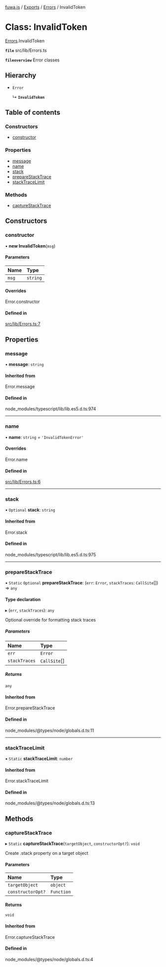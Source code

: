 [fuwa.js](../README.md) / [Exports](../modules.md) / [Errors](../modules/Errors.md) / InvalidToken

# Class: InvalidToken

[Errors](../modules/Errors.md).InvalidToken

**`file`** src/lib/Errors.ts

**`fileoverview`** Error classes

## Hierarchy

- `Error`

  ↳ **`InvalidToken`**

## Table of contents

### Constructors

- [constructor](Errors.InvalidToken.md#constructor)

### Properties

- [message](Errors.InvalidToken.md#message)
- [name](Errors.InvalidToken.md#name)
- [stack](Errors.InvalidToken.md#stack)
- [prepareStackTrace](Errors.InvalidToken.md#preparestacktrace)
- [stackTraceLimit](Errors.InvalidToken.md#stacktracelimit)

### Methods

- [captureStackTrace](Errors.InvalidToken.md#capturestacktrace)

## Constructors

### constructor

• **new InvalidToken**(`msg`)

#### Parameters

| Name | Type |
| :------ | :------ |
| `msg` | `string` |

#### Overrides

Error.constructor

#### Defined in

[src/lib/Errors.ts:7](https://github.com/Fuwajs/Fuwa.js/blob/5bd8aa0/src/lib/Errors.ts#L7)

## Properties

### message

• **message**: `string`

#### Inherited from

Error.message

#### Defined in

node_modules/typescript/lib/lib.es5.d.ts:974

___

### name

• **name**: `string` = `'InvalidTokenError'`

#### Overrides

Error.name

#### Defined in

[src/lib/Errors.ts:6](https://github.com/Fuwajs/Fuwa.js/blob/5bd8aa0/src/lib/Errors.ts#L6)

___

### stack

• `Optional` **stack**: `string`

#### Inherited from

Error.stack

#### Defined in

node_modules/typescript/lib/lib.es5.d.ts:975

___

### prepareStackTrace

▪ `Static` `Optional` **prepareStackTrace**: (`err`: `Error`, `stackTraces`: `CallSite`[]) => `any`

#### Type declaration

▸ (`err`, `stackTraces`): `any`

Optional override for formatting stack traces

##### Parameters

| Name | Type |
| :------ | :------ |
| `err` | `Error` |
| `stackTraces` | `CallSite`[] |

##### Returns

`any`

#### Inherited from

Error.prepareStackTrace

#### Defined in

node_modules/@types/node/globals.d.ts:11

___

### stackTraceLimit

▪ `Static` **stackTraceLimit**: `number`

#### Inherited from

Error.stackTraceLimit

#### Defined in

node_modules/@types/node/globals.d.ts:13

## Methods

### captureStackTrace

▸ `Static` **captureStackTrace**(`targetObject`, `constructorOpt?`): `void`

Create .stack property on a target object

#### Parameters

| Name | Type |
| :------ | :------ |
| `targetObject` | `object` |
| `constructorOpt?` | `Function` |

#### Returns

`void`

#### Inherited from

Error.captureStackTrace

#### Defined in

node_modules/@types/node/globals.d.ts:4
